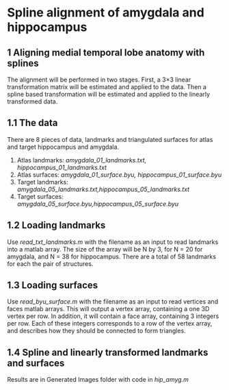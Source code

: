 # Spline alignment of amygdala and hippocampus


## 1 Aligning medial temporal lobe anatomy with splines

The alignment will be performed in two stages. First, a 3×3 linear transformation matrix will be estimated and applied to the data. Then a spline based transformation will be estimated and applied to the linearly
transformed data.

## 1.1 The data

There are 8 pieces of data, landmarks and triangulated surfaces for atlas and target hippocampus and amygdala.  
1. Atlas landmarks: *amygdala_01_landmarks.txt, hippocampus_01_landmarks.txt*  
2. Atlas surfaces: *amygdala_01_surface.byu, hippocampus_01_surface.byu*  
3. Target landmarks: *amygdala_05_landmarks.txt,hippocampus_05_landmarks.txt*  
4. Target surfaces: *amygdala_05_surface.byu,hippocampus_05_surface.byu*  


## 1.2 Loading landmarks

Use *read_txt_landmarks.m* with the filename as an input to read landmarks
into a matlab array. The size of the array will be N by 3, for N = 20 for amygdala, and N = 38 for hippocampus. There are a total of 58 landmarks for each the pair of structures.

## 1.3 Loading surfaces

Use *read_byu_surface.m* with the filename as an input to read vertices and faces
matlab arrays. This will output a vertex array, containing a one 3D vertex per row. In addition, it will contain a face array, containing 3 integers per row. Each of these integers corresponds to a row of the vertex array, and describes how they should be connected to form triangles.

## 1.4 Spline and linearly transformed landmarks and surfaces

Results are in Generated Images folder with code in *hip_amyg.m*


